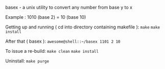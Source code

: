basex - a unix utility to convert any number from base y to x

Example :
1010 (base 2) = 10 (base 10)

Getting up and running ( cd into directory containing makefile ):
`make`
`make install`

After that ( basex <number> <from> <to> ):
`awesome@shell::~/basex 1101 2 10`

To issue a re-build:
`make clean`
`make install`

Uninstall:
`make purge`
